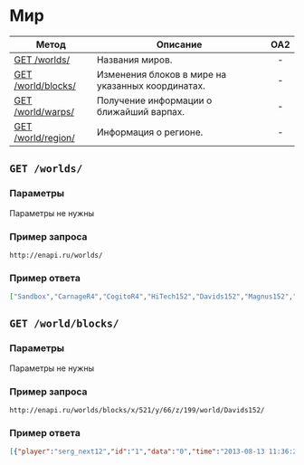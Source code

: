 Мир
==========

| Метод | Описание | OA2 |
| ----- | -------- |:---:|
| [GET /worlds/](worlds.md) | Названия миров. | - |
| [GET /world/blocks/](worlds.md) | Изменения блоков в мире на указанных координатах. | - |
| [GET /world/warps/](worlds.md) | Получение информации о ближайший варпах. | - |
| [GET /world/region/](worlds.md) | Информация о регионе. | - |

## ``` GET /worlds/ ``` 

### Параметры

Параметры не нужны

### Пример запроса
``` 
http://enapi.ru/worlds/
```
### Пример ответа 
```json 
["Sandbox","CarnageR4","CogitoR4","HiTech152","Davids152","Magnus152","Theos","DedalR2","AmberR4"]
```

## ``` GET /world/blocks/ ``` 

### Параметры

Параметры не нужны

### Пример запроса
``` 
http://enapi.ru/worlds/blocks/x/521/y/66/z/199/world/Davids152/
```
### Пример ответа 
```json 
[{"player":"serg_next12","id":"1","data":"0","time":"2013-08-13 11:36:25.547936","world":"Davids152","location":"521,66,199"},{"player":"serg_next12","id":"1","data":"0","time":"2013-08-13 11:35:38.817372","world":"Davids152","location":"521,66,199"},{"player":"serg_next12","id":"250","data":"5","time":"2013-08-11 10:32:42.879287","world":"Davids152","location":"521,66,199"},{"player":"vovance","id":"35","data":"0","time":"2013-08-11 09:14:32.625149","world":"Davids152","location":"521,66,199"},{"player":"serg_next12","id":"0","data":"0","time":"2013-08-08 07:10:06.394314","world":"Davids152","location":"521,66,199"},{"player":"serg_next12","id":"0","data":"0","time":"2013-08-08 07:09:49.925695","world":"Davids152","location":"521,66,199"}]
```





